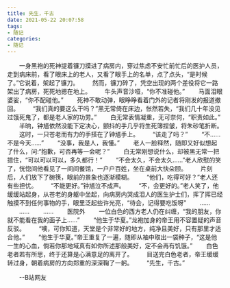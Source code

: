 ```yaml
---
title: 先生，千古
date: 2021-05-22 20:07:58
tags: 
- 随记
categories: 
- 随记
---
```


&emsp;&emsp;一身黑袍的死神提着镰刀摸进了病房内，穿过焦虑不安忙前忙后的医护人员，走到病床前，看了眼床上的老人，又看了眼手上的名单，点了点头，“是时候了。”它说着，架起了镰刀。
&emsp;&emsp;然而，镰刀碎了，凭空出现的两个差役将它一路架出了病房，死死地摁在地上。
&emsp;&emsp;牛头声音沙哑，“你不准碰他。”
&emsp;&emsp;马面泪眼婆娑，“你不配碰他。”
&emsp;&emsp;死神不敢动弹，眼睁睁看着门外的记者将刚发的报道撤回。
&emsp;&emsp;“我们真的要这么干吗？”黑无常倚在床边，怅然若失，“我们几十年没见过饿死鬼了，都是老人家的功劳。”
&emsp;&emsp;白无常表情凝重，无可奈何，“职责如此。”
&emsp;&emsp;半晌，钟馗依然没能下定决心，颤抖的手几乎将生死簿捏皱，将朱砂笔折断。
&emsp;&emsp;这时，一只苍老而有力的手搭在了钟馗手上。
&emsp;&emsp;“该走了吗？”
&emsp;&emsp;“不……不是今天……”
&emsp;&emsp;“没事，我是人，我懂。”
&emsp;&emsp;老人一脸释然，随即又好似想起了什么，问:“抱歉，可否再等一会呢？”
&emsp;&emsp;白无常刚想说什么，却被黑无常一把摁住，“可以可以可以，多久都行！”
&emsp;&emsp;“不会太久，不会太久……”老人欣慰的笑了，恍惚间他看见了一间间餐馆，一户户百姓，坐在桌前大快朵颐。
&emsp;&emsp;片刻后，人们放下了碗筷，眼前的景象也逐渐模糊。
&emsp;&emsp;“他们，吃得可好？”老人还有些担忧。
&emsp;&emsp;“不能更好。”钟馗泣不成声。
&emsp;&emsp;“不，会更好的。”老人笑了，他缓缓站起身，从苍老的身躯中坐起，向病房内哭成泪人的医生护士们，挥了挥已经触摸不到任何事物的手，眼里泛起些许光亮，“待会，记得要吃饭呀”
&emsp;&emsp;……
&emsp;&emsp;……
&emsp;&emsp;……
&emsp;&emsp;医院外
&emsp;&emsp;一位白色的西方老人仍在纠缠，“我的朋友，你就不能看在我的面子上……”
&emsp;&emsp;“他生于华夏。”龙袍加身的帝王用不容置疑的声音反驳。
&emsp;&emsp;“噢，可你知道，天堂是个非常好的地方，纯净且美好，只有那里才适合他。”
&emsp;&emsp;“他生于华夏。”帝王重复了一遍，随即从袖中取出一袋种子，“这是他一生的心血，倘若你那地域真有如你所述那般美好，定不会再有饥饿。”
&emsp;&emsp;白色老者若有所思，终于还算是心满意足的离开了。
&emsp;&emsp;目送完白色老者，帝王缓缓转过身，朝着病房的方向郑重的深深鞠了一躬。
&emsp;&emsp;“先生，千古。”

&emsp;&emsp;--B站网友
